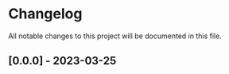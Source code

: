 # Changelog

All notable changes to this project will be documented in this file.

## [0.0.0] - 2023-03-25

<!-- generated by git-cliff -->
